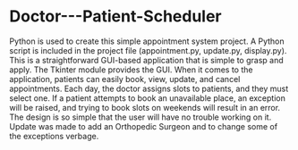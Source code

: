 # Doctor---Patient-Scheduler
Python is used to create this simple appointment system project. A Python script is included in the project file (appointment.py, update.py, display.py). This is a straightforward GUI-based application that is simple to grasp and apply. The Tkinter module provides the GUI. When it comes to the application, patients can easily book, view, update, and cancel appointments.
Each day, the doctor assigns slots to patients, and they must select one. If a patient attempts to book an unavailable place, an exception will be raised, and trying to book slots on weekends will result in an error.
The design is so simple that the user will have no trouble working on it.
Update was made to add an Orthopedic Surgeon and to change some of the exceptions verbage.
